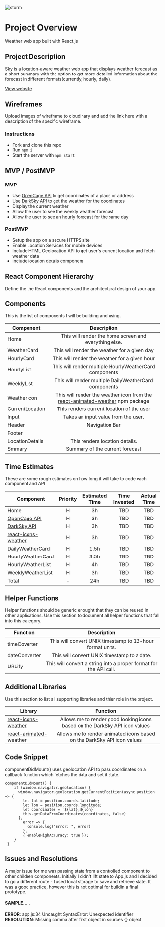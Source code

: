 ![storm](https://media3.giphy.com/media/l0IykeVYHggzcLB6g/giphy.gif)
# Project Overview
Weather web app built with React.js

## Project Description

Sky is a location-aware weather web app that displays weather forecast as a short summary with the option to get more detailed information about the forecast in different formats(currently, hourly, daily).

[View website](https://skyproject.surge.sh/)

## Wireframes

Upload images of wireframe to cloudinary and add the link here with a description of the specific wireframe.

### Instructions
- Fork and clone this repo
- Run ```npm i```
- Start the server with ```npm start``` 

## MVP / PostMVP
 

### MVP 
- Use [OpenCage API](https://opencagedata.com/) to get coordinates of a place or address
- Use [DarkSky API](https://darksky.net/dev) to get the weather for the coordinates
- Display the current weather
- Allow the user to see the weekly weather forecast
- Allow the user to see an hourly forecast for the same day

### PostMVP

- Setup the app on a secure HTTPS site
- Enable Location Services for mobile devices 
- Include HTML Geolocation API to get user's current location and fetch weather data
- Include location details component

## React Component Hierarchy

Define the the React components and the architectural design of your app.

## Components
This is the list of components I will be building and using.

| Component | Description | 
| --- | :---: |  
| Home | This will render the home screen and everything else.| 
| WeatherCard | This will render the weather for a given day | 
| HourlyCard | This will render the weather for a given hour| 
| HourlyList | This will render multiple HourlyWeatherCard components |
| WeeklyList | This will render multiple DailyWeatherCard components |
| WeatherIcon | This will render the weather icon from the [react-animated-weather](https://www.npmjs.com/package/react-icons-weather) npm package| 
|CurrentLocation| This renders current location of the user |
|Input| Takes an input value from the user.
|Header| Navigation Bar |
|Footer| 
|LocationDetails| This renders location details.|
|Smmary| Summary of the current forecast|


## Time Estimates
These are some rough estimates on how long it will take to code each component and API

| Component | Priority | Estimated Time | Time Invested | Actual Time |
| --- | :---: |  :---: | :---: | :---: |
| Home | H | 3h| TBD | TBD |
| [OpenCage API](https://opencagedata.com/) | H | 3h| TBD | TBD |
| [DarkSky API](https://darksky.net/dev) | H | 3h| TBD | TBD |
| [react-icons-weather](https://www.npmjs.com/package/react-icons-weather) | H | 3h| TBD | TBD |
| DailyWeatherCard | H | 1.5h| TBD | TBD |
| HourlyWeatherCard | H | 3.5h| TBD | TBD |
| HourlyWeatherList | H | 4h| TBD | TBD |
| WeeklyWeatherList | H | 3h| TBD | TBD |
| Total | - | 24h| TBD | TBD |

## Helper Functions
Helper functions should be generic enought that they can be reused in other applications. Use this section to document all helper functions that fall into this category.

| Function | Description | 
| --- | :---: |  
| timeCoverter | This will convert UNIX timestamp to 12-hour format units. |
| dateConverter | This will convert UNIX timestamp to a date. |
| URLify | This will convert a string into a proper format for the API call.|

## Additional Libraries
 Use this section to list all supporting libraries and thier role in the project. 

| Library | Function | 
| --- | :---: |  
| [react-icons-weather](https://www.npmjs.com/package/react-icons-weather) | Allows me to render good looking icons based on the DarkSky API icon values | 
|[react-animated-weather](https://www.npmjs.com/package/react-animated-weather)| Allows me to render animated icons based on the DarkSky API icon values | |[uid] (https://www.npmjs.com/package/react-uid)| Allows me to generate unique key necessary for React unique key property | 




## Code Snippet

componentDidMount() uses geolocation API to pass coordinates on a callback function which fetches the data and set it state. 

```
componentDidMount() {
    if (window.navigator.geolocation) {
      window.navigator.geolocation.getCurrentPosition(async position => {
        let lat = position.coords.latitude;
        let lon = position.coords.longitude;
        let coordinates = `${lat},${lon}`
        this.getDataFromCoordinates(coordinates, false)
      },
        error => {
          console.log("Error: ", error)
        },
        { enableHighAccuracy: true });
    }
 }
```

## Issues and Resolutions
 A major issue for me was passing state from a controlled component to other children components. Initially I didn't lift state to App.js and I decided to go a different route - I used local storage to save and retrieve state. It was a good practice, however this is not optimal for buildin a final prototype.

#### SAMPLE.....
**ERROR**: app.js:34 Uncaught SyntaxError: Unexpected identifier                                
**RESOLUTION**: Missing comma after first object in sources {} object